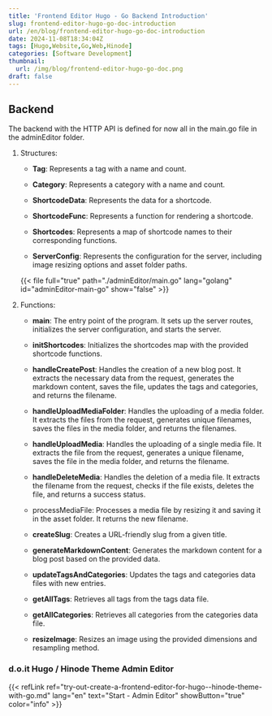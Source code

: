 ```yaml
---
title: 'Frontend Editor Hugo - Go Backend Introduction'
slug: frontend-editor-hugo-go-doc-introduction
url: /en/blog/frontend-editor-hugo-go-doc-introduction
date: 2024-11-08T18:34:04Z
tags: [Hugo,Website,Go,Web,Hinode]
categories: [Software Development]
thumbnail:
  url: /img/blog/frontend-editor-hugo-go-doc.png
draft: false
---
```


## Backend

The backend with the HTTP API is defined for now all in the main.go file in the adminEditor folder.  

1. Structures:

   - **Tag**: Represents a tag with a name and count.

   - **Category**: Represents a category with a name and count.

   - **ShortcodeData**: Represents the data for a shortcode.

   - **ShortcodeFunc**: Represents a function for rendering a shortcode.

   - **Shortcodes**: Represents a map of shortcode names to their corresponding functions.

   - **ServerConfig**: Represents the configuration for the server, including image resizing options and asset folder paths.

   {{< file full="true" path="./adminEditor/main.go" lang="golang" id="adminEditor-main-go" show="false" >}}

2. Functions:

   - **main**: The entry point of the program. It sets up the server routes, initializes the server configuration, and starts the server.

   - **initShortcodes**: Initializes the shortcodes map with the provided shortcode functions.

   - **handleCreatePost**: Handles the creation of a new blog post. It extracts the necessary data from the request, generates the markdown content, saves the file, updates the tags and categories, and returns the filename.

   - **handleUploadMediaFolder**: Handles the uploading of a media folder. It extracts the files from the request, generates unique filenames, saves the files in the media folder, and returns the filenames.

   - **handleUploadMedia**: Handles the uploading of a single media file. It extracts the file from the request, generates a unique filename, saves the file in the media folder, and returns the filename.

   - **handleDeleteMedia**: Handles the deletion of a media file. It extracts the filename from the request, checks if the file exists, deletes the file, and returns a success status.
   - processMediaFile: Processes a media file by resizing it and saving it in the asset folder. It returns the new filename.

   - **createSlug**: Creates a URL-friendly slug from a given title.

   - **generateMarkdownContent**: Generates the markdown content for a blog post based on the provided data.

   - **updateTagsAndCategories**: Updates the tags and categories data files with new entries.

   - **getAllTags**: Retrieves all tags from the tags data file.

   - **getAllCategories**: Retrieves all categories from the categories data file.

   - **resizeImage**: Resizes an image using the provided dimensions and resampling method.

### d.o.it Hugo / Hinode Theme Admin Editor

{{< refLink ref="try-out-create-a-frontend-editor-for-hugo--hinode-theme-with-go.md" lang="en" text="Start - Admin Editor" showButton="true" color="info" >}}
